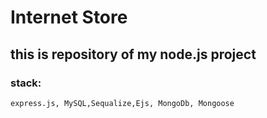 # Internet Store
## this is repository of my node.js project
### stack:
    express.js, MySQL,Sequalize,Ejs, MongoDb, Mongoose